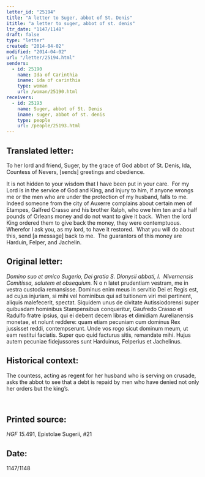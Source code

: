 ```yaml
---
letter_id: "25194"
title: "A letter to Suger, abbot of St. Denis"
ititle: "a letter to suger, abbot of st. denis"
ltr_date: "1147/1148"
draft: false
type: "letter"
created: "2014-04-02"
modified: "2014-04-02"
url: "/letter/25194.html"
senders:
  - id: 25190
    name: Ida of Carinthia
    iname: ida of carinthia
    type: woman
    url: /woman/25190.html
receivers:
  - id: 25193
    name: Suger, abbot of St. Denis
    iname: suger, abbot of st. denis
    type: people
    url: /people/25193.html
---
```

<h2> Translated letter:</h2><p>To her lord and friend, Suger, by the grace of God abbot of St. Denis, Ida, Countess of Nevers, [sends] greetings and obedience.</p><p>It is not hidden to your wisdom that I have been put in your care.&nbsp; For my Lord is in the service of God and King, and injury to him, if anyone wrongs me or the men who are under the protection of my husband, falls to me.&nbsp; Indeed someone from the city of Auxerre complains about certain men of Etampes, Galfred Crasso and his brother Ralph, who owe him ten and a half pounds of Orleans money and do not want to give it back.&nbsp; When the lord King ordered them to give back the money, they were contemptuous.&nbsp; Wherefor I ask you, as my lord, to have it restored.&nbsp; What you will do about this, send [a message] back to me.&nbsp; The guarantors of this money are Harduin, Felper, and Jachelin.</p><h2 class="mt-4"> Original letter:</h2><p><i>Domino</i><i> suo et amico Sugerio, Dei gratia S. Dionysii abbati, I. &nbsp;Nivernensis Comitissa, salutem et obsequium.</i> N o n latet prudentiam vestram, me in vestra custodia remansisse. Dominus enim meus in servitio Dei et Regis est, ad cujus injuriam, si mihi vel hominibus qui ad tuitionem viri mei pertinent, aliquis malefecerit, spectat. Siquidem unus de civitate Autissiodorensi super quibusdam hominibus Stampensibus conqueritur, Gaufredo Crasso et Radulfo fratre ipsius, qui ei debent decem libras et dimidiam Aurelianensis monetae, et nolunt reddere: quam etiam pecuniam cum dominus Rex jussisset reddi, contempserunt. Unde vos rogo sicut dominum meum, ut eam restitui faciatis. Super quo quid facturus sitis, remandate mihi. Hujus autem pecuniae fidejussores sunt Harduinus, Felperius et Jachelinus.</p><h2 class="mt-4"> Historical context:</h2><p>The countess, acting as regent for her husband who is serving on crusade, asks the abbot to see that a debt is repaid by men who have denied not only her orders but the king’s.</p><p>&nbsp;</p><h2 class="mt-4"> Printed source:</h2><p><i>HGF 15.</i>491, Epistolae Sugerii, #21</p><h2 class="mt-4"> Date:</h2>1147/1148